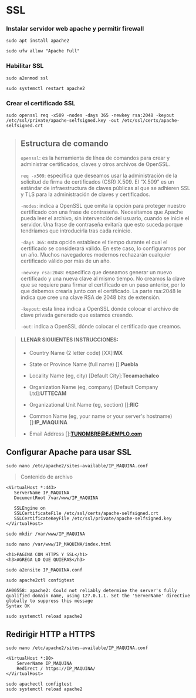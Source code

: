 # SSL

### Instalar servidor web apache y permitir firewall
  `sudo apt install apache2`

  `sudo ufw allow "Apache Full"`
  
### Habilitar SSL
  `sudo a2enmod ssl`

  `sudo systemctl restart apache2`

### Crear el certificado SSL

``` sudo openssl req -x509 -nodes -days 365 -newkey rsa:2048 -keyout /etc/ssl/private/apache-selfsigned.key -out /etc/ssl/certs/apache-selfsigned.crt ```

> ## Estructura de comando
>
> `openssl`: es la herramienta de línea de comandos para crear y administrar certificados, claves y otros archivos de OpenSSL.
> 
> `req -x509`: especifica que deseamos usar la administración de la solicitud de firma de certificados (CSR) X.509. El “X.509” es un estándar de infraestructura de claves públicas al que se adhieren SSL y TLS para la administración de claves y certificados.
>
> `-nodes`: indica a OpenSSL que omita la opción para proteger nuestro certificado con una frase de contraseña. Necesitamos que Apache pueda leer el archivo, sin intervención del usuario, cuando se inicie el servidor. Una frase de contraseña evitaría que esto suceda porque tendríamos que introducirla tras cada reinicio.
>
> `-days 365`: esta opción establece el tiempo durante el cual el certificado se considerará válido. En este caso, lo configuramos por un año. Muchos navegadores modernos rechazarán cualquier certificado válido por más de un año.
> 
> `-newkey rsa:2048`: especifica que deseamos generar un nuevo certificado y una nueva clave al mismo tiempo. No creamos la clave que se requiere para firmar el certificado en un paso anterior, por lo que debemos crearla junto con el certificado. La parte rsa:2048 le indica que cree una clave RSA de 2048 bits de extensión.
>
> `-keyout`: esta línea indica a OpenSSL dónde colocar el archivo de clave privada generado que estamos creando.
>
> `-out`: indica a OpenSSL dónde colocar el certificado que creamos.




> #### LLENAR SIGUIENTES INSTRUCCIONES:
> - Country Name (2 letter code) [XX]:**MX**
>
> - State or Province Name (full name) []:**Puebla**
>
> - Locality Name (eg, city) [Default City]:**Tecamachalco** 
>
> - Organization Name (eg, company) [Default Company Ltd]:**UTTECAM**
>
> - Organizational Unit Name (eg, section) []:**RIC**
>
> - Common Name (eg, your name or your server's hostname) []:**IP_MAQUINA**
>
> - Email Address []:**TUNOMBRE@EJEMPLO.com** 




## Configurar Apache para usar SSL

`sudo nano /etc/apache2/sites-available/IP_MAQUINA.conf`
> Contenido de archivo

```
<VirtualHost *:443>
   ServerName IP_MAQUINA
   DocumentRoot /var/www/IP_MAQUINA

   SSLEngine on
   SSLCertificateFile /etc/ssl/certs/apache-selfsigned.crt
   SSLCertificateKeyFile /etc/ssl/private/apache-selfsigned.key
</VirtualHost>
```
`sudo mkdir /var/www/IP_MAQUINA`

`sudo nano /var/www/IP_MAQUINA/index.html`

```
<h1>PAGINA CON HTTPS Y SSL</h1>
<h3>AGREGA LO QUE QUIERAS</h3>
```

`sudo a2ensite IP_MAQUINA.conf`


`sudo apache2ctl configtest`

```
AH00558: apache2: Could not reliably determine the server's fully qualified domain name, using 127.0.1.1. Set the 'ServerName' directive globally to suppress this message
Syntax OK
```

`sudo systemctl reload apache2`


## Redirigir HTTP a HTTPS
`sudo nano /etc/apache2/sites-available/IP_MAQUINA.conf`

```
<VirtualHost *:80>
	ServerName IP_MAQUINA
	Redirect / https://IP_MAQUINA/
</VirtualHost>
```
```
sudo apachectl configtest
sudo systemctl reload apache2
```
